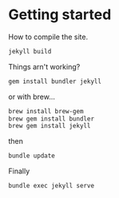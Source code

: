 # Getting started

How to compile the site.

```bash
jekyll build
```

Things arn't working?

```bash
gem install bundler jekyll
```

or with brew...

```bash
brew install brew-gem
brew gem install bundler
brew gem install jekyll
```

then

```bash
bundle update
```

Finally

```bash
bundle exec jekyll serve
```
